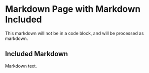 <!--- GENERATED FILE, DO NOT EDIT --->
# Markdown Page with Markdown Included

This markdown will not be in a code block, and will be processed as markdown.

## Included Markdown

Markdown text.
